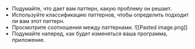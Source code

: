 * Подумайте, что дает вам паттерн, какую проблему он решает.
* Используйте классификацию паттернов, чтобы определить подходит ли вам этот паттерн.
* Просмотрите соотношения между паттернами. ![[Pasted image.png]]
* Подумайте наперед, как будет изменяться ваша программа, приложение. 